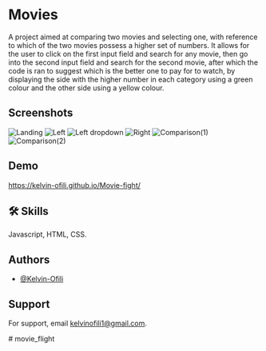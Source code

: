 # Movies

A project aimed at comparing two movies and selecting one, with reference to which of the two movies possess a higher set of numbers.
It allows for the user to click on the first input field and search for any movie, then go into the second input field and search for the second movie, after which the code is ran to suggest which is the better one to pay for to watch, by displaying the side with the higher number in each category using a green colour and the other side using a yellow colour.


## Screenshots

![Landing](https://user-images.githubusercontent.com/67562437/179643073-782143a3-8fba-49b0-b11f-1bedad0867ae.png)
![Left](https://user-images.githubusercontent.com/67562437/179643170-74a3eb6b-0051-4086-94d7-277fd17d41ea.png)
![Left dropdown](https://user-images.githubusercontent.com/67562437/179643242-9ce33755-f11b-4c92-a874-b84df98bc38e.png)
![Right](https://user-images.githubusercontent.com/67562437/179643364-24ee2870-4866-4252-b2d6-79508a9b8809.png)
![Comparison(1)](https://user-images.githubusercontent.com/67562437/179643418-260ca032-6c93-42b9-a51b-fdc4072a07ee.png)
![Comparison(2)](https://user-images.githubusercontent.com/67562437/179643485-76723fb3-b74c-4622-a376-9ce8f26302c0.png)

## Demo

https://kelvin-ofili.github.io/Movie-fight/


## 🛠 Skills
Javascript, HTML, CSS.


## Authors

- [@Kelvin-Ofili](https://github.com/Kelvin-Ofili)


## Support

For support, email kelvinofili1@gmail.com.


#   m o v i e _ f l i g h t  
 